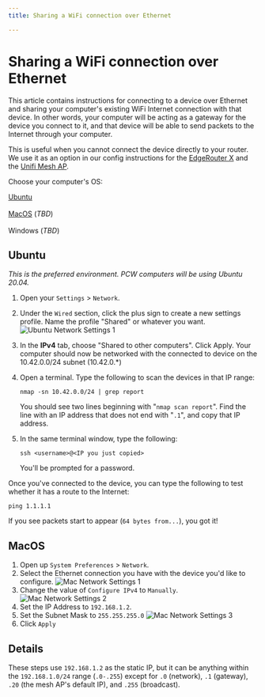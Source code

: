 ```yaml
---
title: Sharing a WiFi connection over Ethernet

---
```

# Sharing a WiFi connection over Ethernet

This article contains instructions for connecting to a device over Ethernet and sharing your computer's existing WiFi Internet connection with that device. In other words, your computer will be acting as a gateway for the device you connect to it, and that device will be able to send packets to the Internet through your computer.

This is useful when you cannot connect the device directly to your router. We use it as an option in our config instructions for the [EdgeRouter X](../configure-erx) and the [Unifi Mesh AP](../configure-ap-mesh).

Choose your computer's OS:

[Ubuntu](#ubuntu) <br>  
[MacOS](#macos) (_TBD_) <br>  
Windows (_TBD_)

## Ubuntu

_This is the preferred environment. PCW computers will be using Ubuntu 20.04._

1. Open your `Settings` > `Network`.
2. Under the `Wired` section, click the plus sign to create a new settings profile. Name the profile "Shared" or whatever you want. ![Ubuntu Network Settings 1](../assets/images/shared-connection/ubuntu1.png)
3. In the **IPv4** tab, choose "Shared to other computers". Click Apply. Your computer should now be networked with the connected to device on the 10.42.0.0/24 subnet (10.42.0.*)
4. Open a terminal. Type the following to scan the devices in that IP range:

       nmap -sn 10.42.0.0/24 | grep report

   You should see two lines beginning with "`nmap scan report`". Find the line with an IP address that does not end with "`.1`", and copy that IP address.
5. In the same terminal window, type the following:

       ssh <username>@<IP you just copied>

   You'll be prompted for a password.

Once you've connected to the device, you can type the following to test whether it has a route to the Internet:

    ping 1.1.1.1

If you see packets start to appear (`64 bytes from...`), you got it!

## MacOS

1. Open up `System Preferences` > `Network`.
2. Select the Ethernet connection you have with the device you'd like to configure.
   ![Mac Network Settings 1](../assets/images/shared-connection/mac1.png)
3. Change the value of `Configure IPv4` to `Manually`.
   ![Mac Network Settings 2](../assets/images/shared-connection/mac2.png)
4. Set the IP Address to `192.168.1.2`.
5. Set the Subnet Mask to `255.255.255.0`
   ![Mac Network Settings 3](../assets/images/shared-connection/mac3.png)
6. Click `Apply`

## Details

These steps use `192.168.1.2` as the static IP, but it can be anything within the `192.168.1.0/24` range (`.0-.255`) except for `.0` (network), `.1` (gateway), `.20` (the mesh AP's default IP), and `.255` (broadcast).